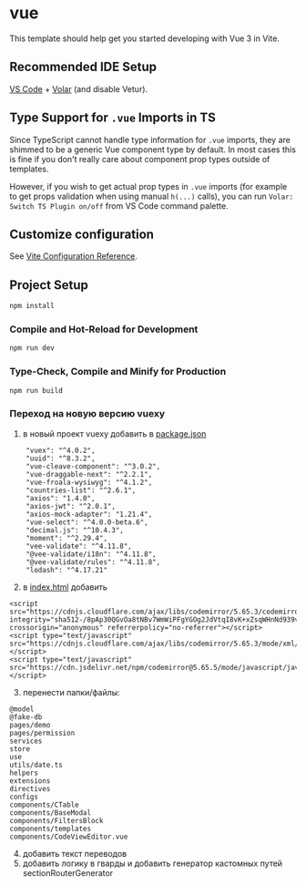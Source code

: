# vue

This template should help get you started developing with Vue 3 in Vite.

## Recommended IDE Setup

[VS Code](https://code.visualstudio.com/) + [Volar](https://marketplace.visualstudio.com/items?itemName=johnsoncodehk.volar) (and disable Vetur).

## Type Support for `.vue` Imports in TS

Since TypeScript cannot handle type information for `.vue` imports, they are shimmed to be a generic Vue component type by default. In most cases this is fine if you don't really care about component prop types outside of templates.

However, if you wish to get actual prop types in `.vue` imports (for example to get props validation when using manual `h(...)` calls), you can run `Volar: Switch TS Plugin on/off` from VS Code command palette.

## Customize configuration

See [Vite Configuration Reference](https://vitejs.dev/config/).

## Project Setup

```sh
npm install
```

### Compile and Hot-Reload for Development

```sh
npm run dev
```

### Type-Check, Compile and Minify for Production

```sh
npm run build
```


### Переход на новую версию vuexy
1. в новый проект vuexy добавить в [package.json](package.json)
```
    "vuex": "^4.0.2",
    "uuid": "^8.3.2",
    "vue-cleave-component": "^3.0.2",
    "vue-draggable-next": "^2.2.1",
    "vue-froala-wysiwyg": "^4.1.2",
    "countries-list": "^2.6.1",
    "axios": "1.4.0",
    "axios-jwt": "^2.0.1",
    "axios-mock-adapter": "1.21.4",
    "vue-select": "^4.0.0-beta.6",
    "decimal.js": "^10.4.3",
    "moment": "^2.29.4",
    "vee-validate": "^4.11.8",
    "@vee-validate/i18n": "^4.11.8",
    "@vee-validate/rules": "^4.11.8",
    "lodash": "^4.17.21"
```

2. в [index.html](index.html) добавить 

```
<script src="https://cdnjs.cloudflare.com/ajax/libs/codemirror/5.65.3/codemirror.min.js" integrity="sha512-/8pAp30QGvOa8tNBv7WmWiPFgYGOg2JdVtqI8vK+xZsqWHnNd939v9s+zJHXZcJe5wPD44D66zz+CLTD3KacYA==" crossorigin="anonymous" referrerpolicy="no-referrer"></script>
<script type="text/javascript" src="https://cdnjs.cloudflare.com/ajax/libs/codemirror/5.65.3/mode/xml/xml.min.js"></script>
<script type="text/javascript" src="https://cdn.jsdelivr.net/npm/codemirror@5.65.5/mode/javascript/javascript.js"></script>
```

3. перенести папки/файлы: 
```
@model 
@fake-db
pages/demo
pages/permission
services
store
use
utils/date.ts
helpers 
extensions
directives
configs
components/CTable
components/BaseModal
components/FiltersBlock
components/templates
components/CodeViewEditor.vue
```

4. добавить текст переводов
5. добавить логику в гварды и добавить генератор кастомных путей sectionRouterGenerator
